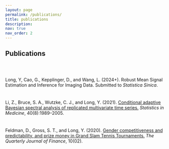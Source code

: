 ```yaml
---
layout: page
permalink: /publications/
title: publications
description: 
nav: true
nav_order: 2
---
```



<h2 class="font-weight-bold" style="color:var(--global-theme-color)">Publications</h2>
<!-- <p style="color:var(--global-text-color)">* denotes equal contribution</p> -->

<div style="height:30px;font-size:1px;">&nbsp;</div>

<!-- <p class="font-weight-bold mb-2">2021</p> -->
<p style="color:var(--global-text-color)"><span class="font-weight-bold" style="color:var(--global-theme-color)">Long, Y</span>, Cao, G., Kepplinger, D., and Wang, L. (2024+). <span class="font-weight-bold" style="color:var(--global-theme-color)">Robust Mean Signal Estimation and Inference for Imaging Data.</span> Submitted to <i>Statistica Sinica</i>. </p>

<div style="height:10px;font-size:1px;">&nbsp;</div>

<!-- <p class="font-weight-bold mb-2">2021</p> -->
<p style="color:var(--global-text-color)">Li, Z., Bruce, S. A., Wutzke, C. J., and <span class="font-weight-bold" style="color:var(--global-theme-color)">Long, Y</span>. (2021). <a class="font-weight-bold" href="https://doi.org/10.1002/sim.8884" rel="external nofollow noopener" target="_blank">Conditional adaptive Bayesian spectral analysis of replicated multivariate time series.</a> <i>Statistics in Medicine</i>, 40(8):1989–2005. </p>

<div style="height:10px;font-size:1px;">&nbsp;</div>

<!-- <p class="font-weight-bold mb-2">2020</p> -->
<p style="color:var(--global-text-color)"> Feldman, D., Gross, S. T., and <span class="font-weight-bold" style="color:var(--global-theme-color)">Long, Y</span>. (2020). <a class="font-weight-bold" href="https://doi.org/10.1142/S2010139220500068" rel="external nofollow noopener" target="_blank">Gender competitiveness and predictability, and prize money in Grand Slam Tennis Tournaments.</a> <i>The Quarterly Journal of Finance</i>, 10(02). </p>
